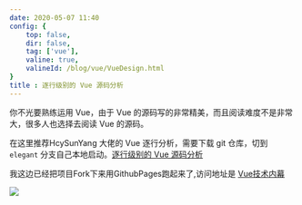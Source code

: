 ```yaml
---
date: 2020-05-07 11:40 
config: {
    top: false,
    dir: false,
    tag: ['vue'],
    valine: true,
    valineId: /blog/vue/VueDesign.html
}
title : 逐行级别的 Vue 源码分析
---
```


你不光要熟练运用 Vue，由于 Vue 的源码写的非常精美，而且阅读难度不是非常大，很多人也选择去阅读 Vue 的源码。

在这里推荐HcySunYang 大佬的 Vue 逐行分析，需要下载 git 仓库，切到 <code class="default">elegant</code> 分支自己本地启动。<a href="https://github.com/HcySunYang/vue-design" target="_blank">逐行级别的 Vue 源码分析</a>

我这边已经把项目Fork下来用GithubPages跑起来了,访问地址是 <a href="https://shnhz.github.io/vue-design/" target="_blank">Vue技术内幕</a>

<img src="https://cdn.chenyingshuang.cn/blog/vue/VueDesign/1.png" />